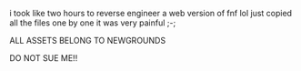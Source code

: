 i took like two hours to reverse engineer a web version of fnf lol
just copied all the files one by one
it was very painful ;-;


ALL ASSETS BELONG TO NEWGROUNDS

DO NOT SUE ME!!
